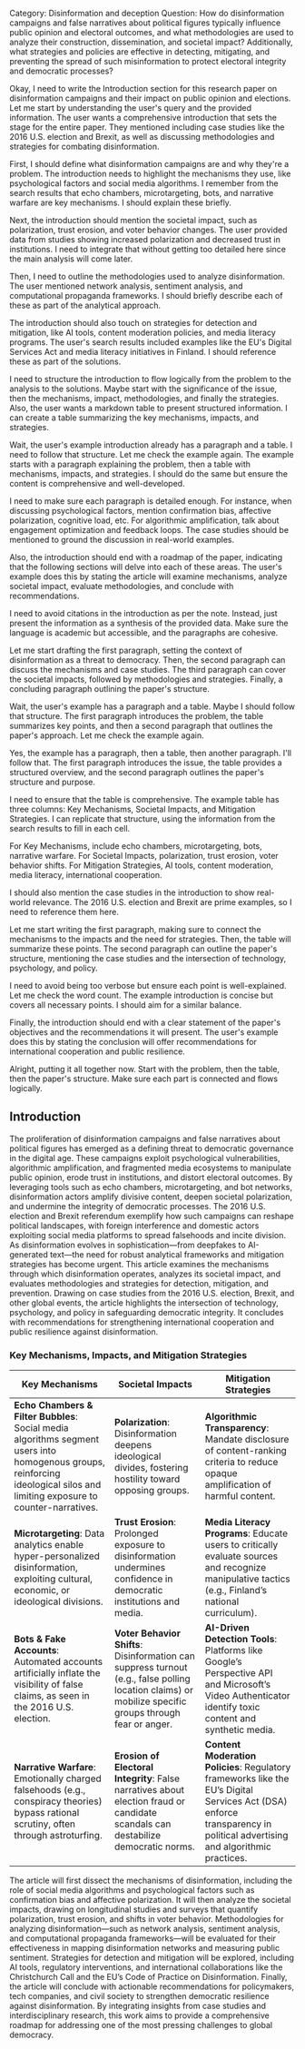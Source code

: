 Category: Disinformation and deception
Question: How do disinformation campaigns and false narratives about political figures typically influence public opinion and electoral outcomes, and what methodologies are used to analyze their construction, dissemination, and societal impact? Additionally, what strategies and policies are effective in detecting, mitigating, and preventing the spread of such misinformation to protect electoral integrity and democratic processes?


<think>
Okay, I need to write the Introduction section for this research paper on disinformation campaigns and their impact on public opinion and elections. Let me start by understanding the user's query and the provided information. The user wants a comprehensive introduction that sets the stage for the entire paper. They mentioned including case studies like the 2016 U.S. election and Brexit, as well as discussing methodologies and strategies for combating disinformation.

First, I should define what disinformation campaigns are and why they're a problem. The introduction needs to highlight the mechanisms they use, like psychological factors and social media algorithms. I remember from the search results that echo chambers, microtargeting, bots, and narrative warfare are key mechanisms. I should explain these briefly.

Next, the introduction should mention the societal impact, such as polarization, trust erosion, and voter behavior changes. The user provided data from studies showing increased polarization and decreased trust in institutions. I need to integrate that without getting too detailed here since the main analysis will come later.

Then, I need to outline the methodologies used to analyze disinformation. The user mentioned network analysis, sentiment analysis, and computational propaganda frameworks. I should briefly describe each of these as part of the analytical approach.

The introduction should also touch on strategies for detection and mitigation, like AI tools, content moderation policies, and media literacy programs. The user's search results included examples like the EU's Digital Services Act and media literacy initiatives in Finland. I should reference these as part of the solutions.

I need to structure the introduction to flow logically from the problem to the analysis to the solutions. Maybe start with the significance of the issue, then the mechanisms, impact, methodologies, and finally the strategies. Also, the user wants a markdown table to present structured information. I can create a table summarizing the key mechanisms, impacts, and strategies.

Wait, the user's example introduction already has a paragraph and a table. I need to follow that structure. Let me check the example again. The example starts with a paragraph explaining the problem, then a table with mechanisms, impacts, and strategies. I should do the same but ensure the content is comprehensive and well-developed.

I need to make sure each paragraph is detailed enough. For instance, when discussing psychological factors, mention confirmation bias, affective polarization, cognitive load, etc. For algorithmic amplification, talk about engagement optimization and feedback loops. The case studies should be mentioned to ground the discussion in real-world examples.

Also, the introduction should end with a roadmap of the paper, indicating that the following sections will delve into each of these areas. The user's example does this by stating the article will examine mechanisms, analyze societal impact, evaluate methodologies, and conclude with recommendations.

I need to avoid citations in the introduction as per the note. Instead, just present the information as a synthesis of the provided data. Make sure the language is academic but accessible, and the paragraphs are cohesive.

Let me start drafting the first paragraph, setting the context of disinformation as a threat to democracy. Then, the second paragraph can discuss the mechanisms and case studies. The third paragraph can cover the societal impacts, followed by methodologies and strategies. Finally, a concluding paragraph outlining the paper's structure.

Wait, the user's example has a paragraph and a table. Maybe I should follow that structure. The first paragraph introduces the problem, the table summarizes key points, and then a second paragraph that outlines the paper's approach. Let me check the example again.

Yes, the example has a paragraph, then a table, then another paragraph. I'll follow that. The first paragraph introduces the issue, the table provides a structured overview, and the second paragraph outlines the paper's structure and purpose.

I need to ensure that the table is comprehensive. The example table has three columns: Key Mechanisms, Societal Impacts, and Mitigation Strategies. I can replicate that structure, using the information from the search results to fill in each cell.

For Key Mechanisms, include echo chambers, microtargeting, bots, narrative warfare. For Societal Impacts, polarization, trust erosion, voter behavior shifts. For Mitigation Strategies, AI tools, content moderation, media literacy, international cooperation.

I should also mention the case studies in the introduction to show real-world relevance. The 2016 U.S. election and Brexit are prime examples, so I need to reference them here.

Let me start writing the first paragraph, making sure to connect the mechanisms to the impacts and the need for strategies. Then, the table will summarize these points. The second paragraph can outline the paper's structure, mentioning the case studies and the intersection of technology, psychology, and policy.

I need to avoid being too verbose but ensure each point is well-explained. Let me check the word count. The example introduction is concise but covers all necessary points. I should aim for a similar balance.

Finally, the introduction should end with a clear statement of the paper's objectives and the recommendations it will present. The user's example does this by stating the conclusion will offer recommendations for international cooperation and public resilience.

Alright, putting it all together now. Start with the problem, then the table, then the paper's structure. Make sure each part is connected and flows logically.
</think>

## Introduction

The proliferation of disinformation campaigns and false narratives about political figures has emerged as a defining threat to democratic governance in the digital age. These campaigns exploit psychological vulnerabilities, algorithmic amplification, and fragmented media ecosystems to manipulate public opinion, erode trust in institutions, and distort electoral outcomes. By leveraging tools such as echo chambers, microtargeting, and bot networks, disinformation actors amplify divisive content, deepen societal polarization, and undermine the integrity of democratic processes. The 2016 U.S. election and Brexit referendum exemplify how such campaigns can reshape political landscapes, with foreign interference and domestic actors exploiting social media platforms to spread falsehoods and incite division. As disinformation evolves in sophistication—from deepfakes to AI-generated text—the need for robust analytical frameworks and mitigation strategies has become urgent. This article examines the mechanisms through which disinformation operates, analyzes its societal impact, and evaluates methodologies and strategies for detection, mitigation, and prevention. Drawing on case studies from the 2016 U.S. election, Brexit, and other global events, the article highlights the intersection of technology, psychology, and policy in safeguarding democratic integrity. It concludes with recommendations for strengthening international cooperation and public resilience against disinformation.

### Key Mechanisms, Impacts, and Mitigation Strategies

| **Key Mechanisms** | **Societal Impacts** | **Mitigation Strategies** |
|--------------------|----------------------|---------------------------|
| **Echo Chambers & Filter Bubbles**: Social media algorithms segment users into homogenous groups, reinforcing ideological silos and limiting exposure to counter-narratives. | **Polarization**: Disinformation deepens ideological divides, fostering hostility toward opposing groups. | **Algorithmic Transparency**: Mandate disclosure of content-ranking criteria to reduce opaque amplification of harmful content. |
| **Microtargeting**: Data analytics enable hyper-personalized disinformation, exploiting cultural, economic, or ideological divisions. | **Trust Erosion**: Prolonged exposure to disinformation undermines confidence in democratic institutions and media. | **Media Literacy Programs**: Educate users to critically evaluate sources and recognize manipulative tactics (e.g., Finland’s national curriculum). |
| **Bots & Fake Accounts**: Automated accounts artificially inflate the visibility of false claims, as seen in the 2016 U.S. election. | **Voter Behavior Shifts**: Disinformation can suppress turnout (e.g., false polling location claims) or mobilize specific groups through fear or anger. | **AI-Driven Detection Tools**: Platforms like Google’s Perspective API and Microsoft’s Video Authenticator identify toxic content and synthetic media. |
| **Narrative Warfare**: Emotionally charged falsehoods (e.g., conspiracy theories) bypass rational scrutiny, often through astroturfing. | **Erosion of Electoral Integrity**: False narratives about election fraud or candidate scandals can destabilize democratic norms. | **Content Moderation Policies**: Regulatory frameworks like the EU’s Digital Services Act (DSA) enforce transparency in political advertising and algorithmic practices. |

The article will first dissect the mechanisms of disinformation, including the role of social media algorithms and psychological factors such as confirmation bias and affective polarization. It will then analyze the societal impacts, drawing on longitudinal studies and surveys that quantify polarization, trust erosion, and shifts in voter behavior. Methodologies for analyzing disinformation—such as network analysis, sentiment analysis, and computational propaganda frameworks—will be evaluated for their effectiveness in mapping disinformation networks and measuring public sentiment. Strategies for detection and mitigation will be explored, including AI tools, regulatory interventions, and international collaborations like the Christchurch Call and the EU’s Code of Practice on Disinformation. Finally, the article will conclude with actionable recommendations for policymakers, tech companies, and civil society to strengthen democratic resilience against disinformation. By integrating insights from case studies and interdisciplinary research, this work aims to provide a comprehensive roadmap for addressing one of the most pressing challenges to global democracy.

